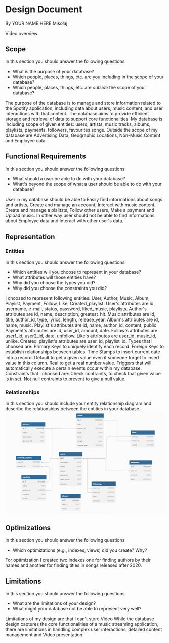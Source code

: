 # Design Document

By YOUR NAME HERE Mikołaj

Video overview: [<URL HERE>](https://www.youtube.com/watch?v=CXXl0W-IH7M)

## Scope

In this section you should answer the following questions:

* What is the purpose of your database?
* Which people, places, things, etc. are you including in the scope of your database?
* Which people, places, things, etc. are *outside* the scope of your database?

The purpose of the database is to manage and store information related to the Spotify application, including data about users, music content, and user interactions with that content. The database aims to provide efficient storage and retrieval of data to support core functionalities. My database is including scope of given entities: users, artists, music tracks, albums, playlists, payments, followers, favourites songs. Outside the scope of my database are Advertising Data, Geographic Locations, Non-Music Content and Employee data.

## Functional Requirements

In this section you should answer the following questions:

* What should a user be able to do with your database?
* What's beyond the scope of what a user should be able to do with your database?

User in my database should be able to Easily find informations about songs and artists, Create and manage an account, Interact with music content, Create and manage a plalitsts, Follow other users, Make a payment and Upload music. In other way user should not be able to find informations about Employye data and Interact with other user's data.

## Representation

### Entities

In this section you should answer the following questions:

* Which entities will you choose to represent in your database?
* What attributes will those entities have?
* Why did you choose the types you did?
* Why did you choose the constraints you did?

I choosed to represent following entities: User, Author, Music, Album, Playlist, Payment, Follow, Like, Created_playlist.
User's attributes are id, username, e-mail, status, password, liked_music, playlists.
Author's attributes are id, name, description, greatest_hit.
Music attributes are id, title, author_id, type, lyrics, length, release_year.
Album's attributes are id, name, music.
Playlist's attributes are id, name, author_id, content, public.
Payment's attributes are id, user_id, amount, date.
Follow's attributes are user1_id, user2_id, date, unfollow.
Like's attributes are user_id, music_id, unlike.
Created_playlist's attributes are user_id, playlist_id.
Types that i choosed are: Primary Keys to uniquely identify each record. Foreign Keys to establish relationships between tables. Time Stamps to insert current date into a record. Default to get a given value even if someone forget to insert value in this column. Real to get a real number value. Triggers that will automatically execute a certain events occur within my database.
Constraints that i choosed are: Check contraints, to check that given value is in set. Not null contraints to prevent to give a null value.

### Relationships

In this section you should include your entity relationship diagram and describe the relationships between the entities in your database.
![diagram2](diagram2.png)

## Optimizations

In this section you should answer the following questions:

* Which optimizations (e.g., indexes, views) did you create? Why?

For optimization I created two indexes one for finding authors by their names and another for finding titles in songs released after 2020.

## Limitations

In this section you should answer the following questions:

* What are the limitations of your design?
* What might your database not be able to represent very well?

Limitations of my design are that I can't store Video
While the database design captures the core functionalities of a music streaming application, there are limitations in handling complex user interactions, detailed content management and Video presentation.
